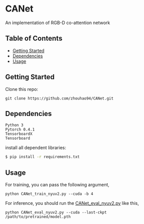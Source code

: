 # CANet
An implementation of RGB-D co-attention network

## Table of Contents

- [Getting Started](#gettingstarted)
- [Dependencies](#dependencies)
- [Usage](#usage)

## Getting Started
Clone this repo:
```
git clone https://github.com/zhouhao94/CANet.git
```

## Dependencies
```
Python 3
Pytorch 0.4.1
TensorboardX
Tensorboard
```

install all dependent libraries:
```sh
$ pip install -r requirements.txt
```

## Usage

For training, you can pass the following argument,

```
python CANet_train_nyuv2.py --cuda -b 4
```

For inference, you should run the [CANet_eval_nyuv2.py](CANet_eval_nyuv2.py) like this,

```
python CANet_eval_nyuv2.py --cuda --last-ckpt /path/to/pretrained/model.pth
```
